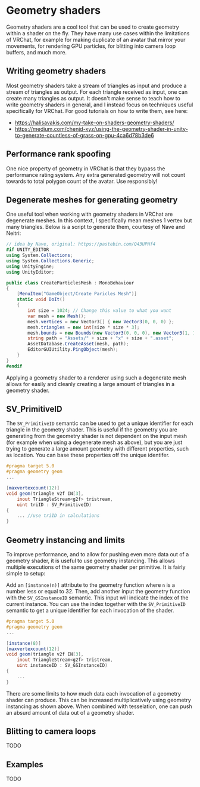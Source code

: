 # Geometry shaders

Geometry shaders are a cool tool that can be used to create geometry within a shader on the fly. They have many use cases within the limitations of VRChat, for example for making duplicate of an avatar that mirror your movements, for rendering GPU particles, for blitting into camera loop buffers, and much more.

## Writing geometry shaders
Most geometry shaders take a stream of triangles as input and produce a stream of triangles as output. For each triangle received as input, one can create many triangles as output. It doesn't make sense to teach how to write geometry shaders in general, and I instead focus on techniques useful specifically for VRChat. For good tutorials on how to write them, see here:
- https://halisavakis.com/my-take-on-shaders-geometry-shaders/
- https://medium.com/chenjd-xyz/using-the-geometry-shader-in-unity-to-generate-countless-of-grass-on-gpu-4ca6d78b3de6

## Performance rank spoofing
One nice property of geometry in VRChat is that they bypass the performance rating system. Any extra generated geometry will not count towards to total polygon count of the avatar. Use responsibly!

## Degenerate meshes for generating geometry
One useful tool when working with geometry shaders in VRChat are degenerate meshes. In this context, I specifically mean meshes 1 vertex but many triangles. Below is a script to generate them, courtesy of Nave and Neitri:
```csharp
// idea by Nave, original: https://pastebin.com/Q43UPHf4
#if UNITY_EDITOR
using System.Collections;
using System.Collections.Generic;
using UnityEngine;
using UnityEditor;

public class CreateParticlesMesh : MonoBehaviour
{
	[MenuItem("GameObject/Create Paricles Mesh")]
	static void DoIt()
	{
		int size = 1024; // Change this value to what you want
		var mesh = new Mesh();
		mesh.vertices = new Vector3[] { new Vector3(0, 0, 0) };
		mesh.triangles = new int[size * size * 3];
		mesh.bounds = new Bounds(new Vector3(0, 0, 0), new Vector3(1, 1, 1));
		string path = "Assets/" + size + "x" + size + ".asset";
		AssetDatabase.CreateAsset(mesh, path);
		EditorGUIUtility.PingObject(mesh);
	}
}
#endif
```

Applying a geometry shader to a renderer using such a degenerate mesh allows for easily and cleanly creating a large amount of triangles in a geometry shader.

## SV_PrimitiveID
The `SV_PrimitiveID` semantic can be used to get a unique identifier for each triangle in the geometry shader. This is useful if the geometry you are generating from the geometry shader is not dependent on the input mesh (for example when using a degenerate mesh as above), but you are just trying to generate a large amount geometry with different properties, such as location. You can base these properties off the unique identifer.

```glsl
#pragma target 5.0
#pragma geometry geom
...

[maxvertexcount(12)]
void geom(triangle v2f IN[3],
    inout TriangleStream<g2f> tristream,
    uint triID : SV_PrimitiveID)
{
    ... //use triID in calculations
}
```

## Geometry instancing and limits
To improve performance, and to allow for pushing even more data out of a geometry shader, it is useful to use geometry instancing. This allows multiple executions of the same geometry shader per primitive. It is fairly simple to setup:

Add an `[instance(n)]` attribute to the geometry function where `n` is a number less or equal to 32. Then, add another input the geometry function with the `SV_GSInstanceID` semantic. This input will indicate the index of the current instance. You can use the index together with the `SV_PrimitiveID` semantic to get a unique identifier for each invocation of the shader.

```glsl
#pragma target 5.0
#pragma geometry geom
...

[instance(8)]
[maxvertexcount(12)]
void geom(triangle v2f IN[3],
    inout TriangleStream<g2f> tristream,
    uint instanceID : SV_GSInstanceID)
{
    ...
}
```

There are some limits to how much data each invocation of a geometry shader can produce. This can be increased multiplicatively using geometry instancing as shown above. When combined with tesselation, one can push an absurd amount of data out of a geometry shader.

## Blitting to camera loops
TODO

## Examples
TODO

